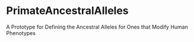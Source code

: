 # PrimateAncestralAlleles
A Prototype for Defining the Ancestral Alleles for Ones that Modify Human Phenotypes

